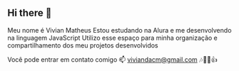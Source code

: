 ## Hi there 👋

Meu nome é Vivian Matheus
Estou estudando na Alura e me desenvolvendo na linguagem JavaScript
Utilizo esse espaço para minha organização e compartilhamento dos meu projetos desenvolvidos

Você pode entrar em contato comigo 📫
viviandacm@gmail.com
🎶🐱‍🐉👍
